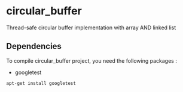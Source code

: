 # circular_buffer
Thread-safe circular buffer implementation with array AND linked list

## Dependencies
To compile circular_buffer project, you need the following packages :
- googletest

```sh
apt-get install googletest
```